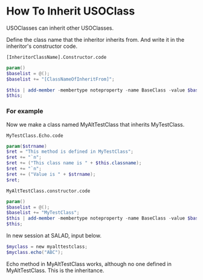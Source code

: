 # How To Inherit USOClass
USOClasses can inherit other USOClasses.

Define the class name that the inheritor inherits from.
And write it in the inheritor's constructor code.

```[InheritorClassName].Constructor.code```
``` powershell
param()
$baselist = @();
$baselist += "[ClassNameOfInheritFrom]";

$this | add-member -membertype noteproperty -name BaseClass -value $baselist -force;
$this;
```

### For example
Now we make a class named MyAltTestClass that inherits MyTestClass.

```MyTestClass.Echo.code```
``` powershell
param($strname)
$ret = "This method is defined in MyTestClass";
$ret += "`n";
$ret += ("This class name is " + $this.classname);
$ret += "`n";
$ret += ("Value is " + $strname);
$ret;
```

```MyAltTestClass.constructor.code```
``` powershell
param()
$baselist = @();
$baselist += "MyTestClass";
$this | add-member -membertype noteproperty -name BaseClass -value $baselist -force;
$this;
```

In new session at SALAD, input below.
``` powershell
$myclass = new myalttestclass;
$myclass.echo("ABC");
```

Echo method in MyAltTestClass works, although no one defined in MyAltTestClass.
This is the inheritance.
